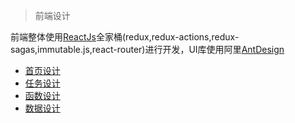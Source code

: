 > 前端设计

前端整体使用[ReactJs](https://react.docschina.org/)全家桶(redux,redux-actions,redux-sagas,immutable.js,react-router)进行开发，UI库使用阿里[AntDesign](https://ant.design/index-cn)

- [首页设计](./index.md)
- [任务设计](./job.md)
- [函数设计](./function.md)
- [数据设计](./data.md)